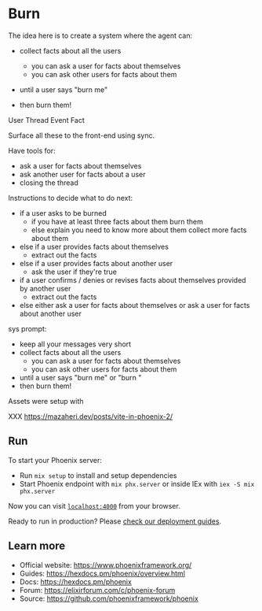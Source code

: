
# Burn

The idea here is to create a system where the agent can:

- collect facts about all the users
  - you can ask a user for facts about themselves
  - you can ask other users for facts about them

- until a user says "burn me"
- then burn them!

User
Thread
Event
Fact

Surface all these to the front-end using sync.

Have tools for:
- ask a user for facts about themselves
- ask another user for facts about a user
- closing the thread

Instructions to decide what to do next:
- if a user asks to be burned
  - if you have at least three facts about them
      burn them
  - else
      explain you need to know more about them
      collect more facts about them
- else if a user provides facts about themselves
  - extract out the facts
- else if a user provides facts about another user
  - ask the user if they're true
- if a user confirms / denies or revises facts about themselves provided by another user
  - extract out the facts
- else
    either ask a user for facts about themselves
    or ask a user for facts about another user

sys prompt:
- keep all your messages very short
- collect facts about all the users
  - you can ask a user for facts about themselves
  - you can ask other users for facts about them
- until a user says "burn me" or "burn <user>"
- then burn them!


Assets were setup with

XXX
https://mazaheri.dev/posts/vite-in-phoenix-2/

## Run

To start your Phoenix server:

  * Run `mix setup` to install and setup dependencies
  * Start Phoenix endpoint with `mix phx.server` or inside IEx with `iex -S mix phx.server`

Now you can visit [`localhost:4000`](http://localhost:4000) from your browser.

Ready to run in production? Please [check our deployment guides](https://hexdocs.pm/phoenix/deployment.html).

## Learn more

  * Official website: https://www.phoenixframework.org/
  * Guides: https://hexdocs.pm/phoenix/overview.html
  * Docs: https://hexdocs.pm/phoenix
  * Forum: https://elixirforum.com/c/phoenix-forum
  * Source: https://github.com/phoenixframework/phoenix
